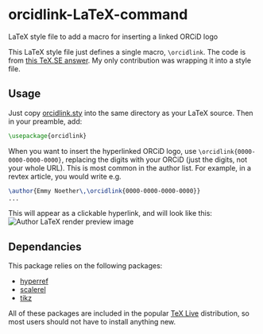 # orcidlink-LaTeX-command
LaTeX style file to add a macro for inserting a linked ORCiD logo

This LaTeX style file just defines a single macro, `\orcidlink`.  The code is from [this TeX.SE answer](https://tex.stackexchange.com/a/445583/34063).  My only contribution was wrapping it into a style file.

Usage
-----

Just copy [orcidlink.sty](orcidlink.sty) into the same directory as your LaTeX source.  Then in your preamble, add:
```latex
\usepackage{orcidlink}
```
When you want to insert the hyperlinked ORCiD logo, use `\orcidlink{0000-0000-0000-0000}`, replacing the digits with your ORCiD (just the digits, not your whole URL).  This is most common in the author list.  For example, in a revtex article, you would write e.g.
```latex
\author{Emmy Noether\,\orcidlink{0000-0000-0000-0000}}
...
```
This will appear as a clickable hyperlink, and will look like this:
![Author LaTeX render preview image](https://raw.githubusercontent.com/duetosymmetry/orcidlink-LaTeX-command/f03c85cd9fe3e40bec5f51b1319b0e9ab30c2e09/preview.png)

Dependancies
------------

This package relies on the following packages:
- [hyperref](https://www.ctan.org/pkg/hyperref)
- [scalerel](https://www.ctan.org/pkg/scalerel)
- [tikz](https://www.ctan.org/pkg/pgf)

All of these packages are included in the popular [TeX Live](https://www.tug.org/texlive/) distribution, so most users should not have to install anything new.
